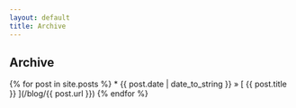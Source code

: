 ```yaml
---
layout: default
title: Archive
---
```


<section id="archive">
<h2>Archive</h2>
{% for post in site.posts %}
  * {{ post.date | date_to_string }} &raquo; [ {{ post.title }} ](/blog/{{ post.url }})
{% endfor %}
</section>